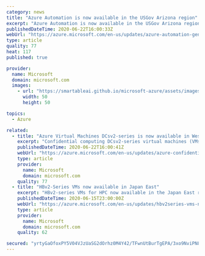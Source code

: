 ```yaml
---
category: news
title: "Azure Automation is now available in the USGov Arizona region"
excerpt: "Azure Automation is now available in the USGov Arizona region."
publishedDateTime: 2020-06-22T16:00:33Z
webUrl: "https://azure.microsoft.com/en-us/updates/azure-automation-generally-available-in-usgov-arizona-region/"
type: article
quality: 77
heat: 117
published: true

provider:
  name: Microsoft
  domain: microsoft.com
  images:
    - url: "https://smartableai.github.io/microsoft-azure/assets/images/organizations/microsoft.com-50x50.jpg"
      width: 50
      height: 50

topics:
  - Azure

related:
  - title: "Azure Virtual Machines DCsv2-series is now available in West Europe"
    excerpt: "Confidential computing DCsv2-series virtual machines (VMs) are now available in East US, Canada Central, UK South, and West Europe."
    publishedDateTime: 2020-06-22T16:00:41Z
    webUrl: "https://azure.microsoft.com/en-us/updates/azure-confidential-computing-available-in-west-europe/"
    type: article
    provider:
      name: Microsoft
      domain: microsoft.com
    quality: 77
  - title: "HBv2-Series VMs now available in Japan East"
    excerpt: "HBv2-series VMs for HPC now available in the Japan East region."
    publishedDateTime: 2020-06-15T23:00:00Z
    webUrl: "https://azure.microsoft.com/en-us/updates/hbv2series-vms-now-available-in-japan-east/"
    type: article
    provider:
      name: Microsoft
      domain: microsoft.com
    quality: 62

secured: "yrtyGaOfoxPY5V04VJzUaSG2dOrhz0M4Y42/TFwnUtBurTgEPA/3xo9NviPN8UjntBuHyLL0ISaTwOZ7e8iziYRvZdeXGYvBGgxhWGBkBLoZzysHawBhqjqT7CatXz1haLe9Ldah98AbSrI75urywTOo2IJkl2Z2WFg/Tttc+ptQBa6pQ/MVawxhhrkq4cZlGmTMfL2e/aNqghG8p/gjbVCm3pjAY6LKpBaOAFazIyfs9Oiv7biB2WcrjLAXRFSx/7noZysOUQzWDJSbWfSFfoHAH7rmv2OofftEx6WXbHV3Xggmg6RE/dngtbwVDSN/pB0egxGdCUWokOHyIG0kcg==;aHHVLK37TqFJb6jEyquUeg=="
---
```


